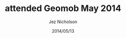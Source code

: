 ---
title: attended Geomob May 2014
date: 2014/05/13
tags: [events, geo, geomob]
author: Jez Nicholson
---